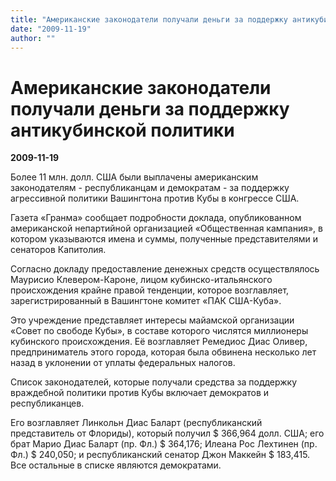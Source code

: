 ```yaml
---
title: "Американские законодатели получали деньги за поддержку антикубинской политики"
date: "2009-11-19"
author: ""
---
```


# Американские законодатели получали деньги за поддержку антикубинской политики

**2009-11-19** 

Более 11 млн. долл. США были выплачены американским законодателям - республиканцам и демократам - за поддержку агрессивной политики Вашингтона против Кубы в конгрессе США.

Газета «Гранма» сообщает подробности доклада, опубликованном американской непартийной организацией «Общественная кампания», в котором указываются имена и суммы, полученные представителями и сенаторов Капитолия.

Согласно докладу предоставление денежных средств осуществлялось Маурисио Клевером-Кароне, лицом кубинско-итальянского происхождения крайне правой тенденции, которое возглавляет, зарегистрированный в Вашингтоне комитет «ПАК США-Куба».

Это учреждение представляет интересы майамской организации «Совет по свободе Кубы», в составе которого числятся миллионеры кубинского происхождения. Её возглавляет Ремедиос Диас Оливер, предприниматель этого города, которая была обвинена несколько лет назад в уклонении от уплаты федеральных налогов.

Список законодателей, которые получали средства за поддержку враждебной политики против Кубы включает демократов и республиканцев.

Его возглавляет Линкольн Диас Баларт (республиканский представитель от Флориды), который получил $ 366,964 долл. США; его брат Марио Диас Баларт (пр. Фл.) $ 364,176; Илеана Рос Лехтинен (пр. Фл.) $ 240,050; и республиканский сенатор Джон Маккейн $ 183,415. Все остальные в списке являются демократами.